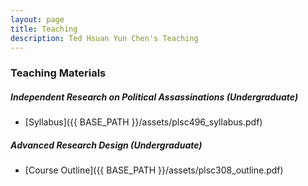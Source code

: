 ```yaml
---
layout: page
title: Teaching
description: Ted Hsuan Yun Chen's Teaching
---
```



### Teaching Materials
##### Independent Research on Political Assassinations (Undergraduate)
- [Syllabus]({{ BASE_PATH }}/assets/plsc496_syllabus.pdf)

##### Advanced Research Design (Undergraduate)
- [Course Outline]({{ BASE_PATH }}/assets/plsc308_outline.pdf)